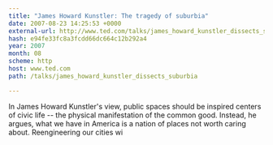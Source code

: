 ```yaml
---
title: "James Howard Kunstler: The tragedy of suburbia"
date: 2007-08-23 14:25:53 +0000
external-url: http://www.ted.com/talks/james_howard_kunstler_dissects_suburbia
hash: e94fe33fc8a3fcdd66dc664c12b292a4
year: 2007
month: 08
scheme: http
host: www.ted.com
path: /talks/james_howard_kunstler_dissects_suburbia

---
```


In James Howard Kunstler's view, public spaces should be inspired centers of civic life -- the physical manifestation of the common good. Instead, he argues, what we have in America is a nation of places not worth caring about. Reengineering our cities wi
